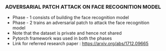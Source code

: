 ### ADVERSARIAL PATCH ATTACK ON FACE RECOGNITION MODEL

- Phase - 1 consists of building the face recognition model 
- Phase - 2 trains an adversarial patch to attack the face recognition model
- Note that the dataset is private and hence not shared
- Pytorch framework was used in both the phases
- Link for referred research paper : https://arxiv.org/abs/1712.09665
